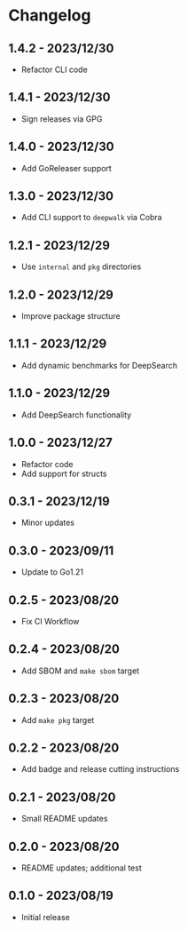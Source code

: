 # Changelog

[comment]: # (Changes since last release go here)

## 1.4.2 - 2023/12/30

- Refactor CLI code

## 1.4.1 - 2023/12/30

- Sign releases via GPG

## 1.4.0 - 2023/12/30

- Add GoReleaser support

## 1.3.0 - 2023/12/30

- Add CLI support to `deepwalk` via Cobra

## 1.2.1 - 2023/12/29

- Use `internal` and `pkg` directories

## 1.2.0 - 2023/12/29

- Improve package structure

## 1.1.1 - 2023/12/29

- Add dynamic benchmarks for DeepSearch

## 1.1.0 - 2023/12/29

- Add DeepSearch functionality

## 1.0.0 - 2023/12/27

- Refactor code
- Add support for structs

## 0.3.1 - 2023/12/19

- Minor updates

## 0.3.0 - 2023/09/11

- Update to Go1.21

## 0.2.5 - 2023/08/20

- Fix CI Workflow

## 0.2.4 - 2023/08/20

- Add SBOM and `make sbom` target

## 0.2.3 - 2023/08/20

- Add `make pkg` target

## 0.2.2 - 2023/08/20

- Add badge and release cutting instructions

## 0.2.1 - 2023/08/20

- Small README updates

## 0.2.0 - 2023/08/20

- README updates; additional test

## 0.1.0 - 2023/08/19

- Initial release
